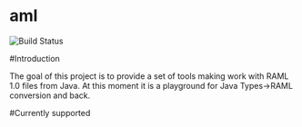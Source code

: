 # aml

![Build Status](https://api.travis-ci.org/OnPositive/aml.svg)

#Introduction

The goal of this project is to provide a set of tools making work with RAML 1.0 files from Java. At this moment it is a playground for Java Types->RAML conversion and back.

#Currently supported



